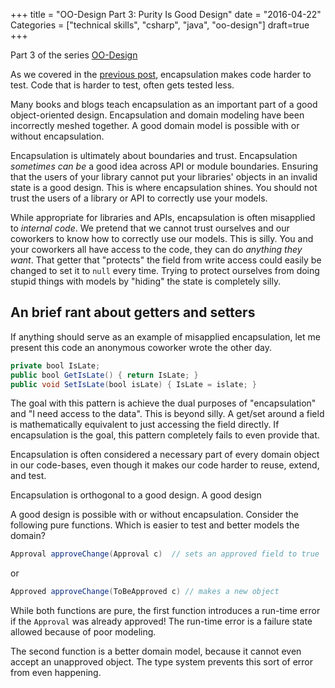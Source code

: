 +++
title = "OO-Design Part 3: Purity Is Good Design"
date = "2016-04-22"
Categories = ["technical skills", "csharp", "java", "oo-design"]
draft=true
+++

Part 3 of the series [OO-Design](/categories/oo-design/)

As we covered in the [previous post](/anemic-domain-model/), encapsulation makes
code harder to test. Code that is harder to test, often gets tested less.

Many books and blogs teach encapsulation as an important part of a good
object-oriented design. Encapsulation and domain modeling have been incorrectly
meshed together. A good domain model is possible with or without encapsulation.

Encapsulation is ultimately about boundaries and trust. Encapsulation _sometimes
can be_ a good idea across API or module boundaries. Ensuring that the users of
your library cannot put your libraries' objects in an invalid state is a good
design. This is where encapsulation shines. You should not trust the users of a
library or API to correctly use your models.

While appropriate for libraries and APIs, encapsulation is often misapplied to
_internal code_. We pretend that we cannot trust ourselves and our coworkers to
know how to correctly use our models. This is silly. You and your coworkers all
have access to the code, they can do _anything they want_. That getter that
"protects" the field from write access could easily be changed to set it to
```null``` every time. Trying to protect ourselves from doing stupid things with
models by "hiding" the state is completely silly.

## An brief rant about getters and setters

If anything should serve as an example of misapplied encapsulation, let me
present this code an anonymous coworker wrote the other day.

``` java
private bool IsLate;
public bool GetIsLate() { return IsLate; }
public void SetIsLate(bool isLate) { IsLate = islate; }
```

The goal with this pattern is achieve the dual purposes of "encapsulation" and
"I need access to the data". This is beyond silly. A get/set around a field is
mathematically equivalent to just accessing the field directly. If encapsulation
is the goal, this pattern completely fails to even provide that.

Encapsulation is often considered a necessary part of every domain object in our
code-bases, even though it makes our code harder to reuse, extend, and test.

Encapsulation is orthogonal to a good design. A good design 

A good design is possible with or without encapsulation. Consider the following
pure functions. Which is easier to test and better models the domain?

``` java
Approval approveChange(Approval c)  // sets an approved field to true
```

or

``` java
Approved approveChange(ToBeApproved c) // makes a new object
```

While both functions are pure, the first function introduces a run-time error if
the ```Approval``` was already approved! The run-time error is a failure state
allowed because of poor modeling. 

The second function is a better domain model, because it cannot even accept an
unapproved object. The type system prevents this sort of error from even
happening.
